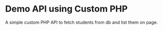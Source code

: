 # Demo API using Custom PHP

A simple custom PHP API to fetch students from db and list them on page.
